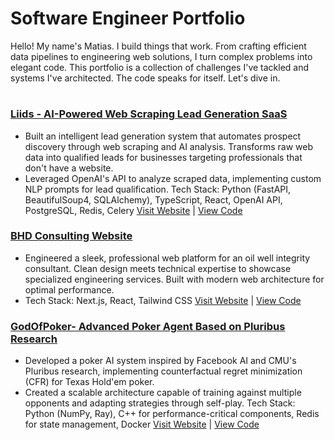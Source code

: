 # Software Engineer Portfolio
Hello! My name's Matias. I build things that work. From crafting efficient data pipelines to engineering web solutions, I turn complex problems into elegant code. This portfolio is a collection of challenges I've tackled and systems I've architected.
The code speaks for itself. Let's dive in.
#
### [Liids - AI-Powered Web Scraping Lead Generation SaaS]()
- Built an intelligent lead generation system that automates prospect discovery through web scraping and AI analysis. Transforms raw web data into qualified leads for businesses targeting professionals that don't have a website.
- Leveraged OpenAI's API to analyze scraped data, implementing custom NLP prompts for lead qualification.
Tech Stack: Python (FastAPI, BeautifulSoup4, SQLAlchemy), TypeScript, React, OpenAI API, PostgreSQL, Redis, Celery
[Visit Website]() | [View Code]()
### [BHD Consulting Website](https://github.com/l3miage-freundgm/DHBConsulting-website)
- Engineered a sleek, professional web platform for an oil well integrity consultant. Clean design meets technical expertise to showcase specialized engineering services. Built with modern web architecture for optimal performance.
- Tech Stack: Next.js, React, Tailwind CSS
[Visit Website](https://bhd-consulting-website.vercel.app/) | [View Code](https://github.com/l3miage-freundgm/DHBConsulting-website)
### [GodOfPoker- Advanced Poker Agent Based on Pluribus Research]()
- Developed a poker AI system inspired by Facebook AI and CMU's Pluribus research, implementing counterfactual regret minimization (CFR) for Texas Hold'em poker.
- Created a scalable architecture capable of training against multiple opponents and adapting strategies through self-play.
Tech Stack: Python (NumPy, Ray), C++ for performance-critical components, Redis for state management, Docker
[Visit Website]() | [View Code]()
